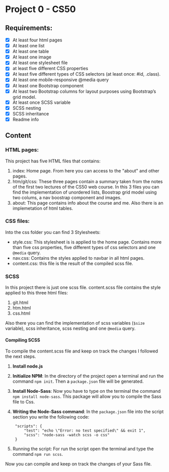 # Project 0 - CS50

## Requirements:

- [x] At least four html pages
- [x] At least one list
- [x] At least one table
- [x] At least one image
- [x] At least one stylesheet file
- [x] at least five different CSS properties
- [x] At least five different types of CSS selectors (at least once: #id, .class).
- [x] At least one mobile-responsive @media query
- [x] At least one Bootstrap component
- [x] At least two Bootstrap columns for layout purposes using Bootstrap’s grid model.
- [x] At least once SCSS variable
- [x] SCSS nesting
- [x] SCSS inheritance
- [x] Readme info

## Content
### HTML pages:
This project has five HTML files that contains:
1. index: Home page. From here you can access to the "about" and other pages.
2. htm/git/css: These three pages contain a summary taken from the notes of the first two lectures of the CS50 web course. In this 3 files you can find the implementation of unordered lists, Boostrap grid model using two colums, a nav boostrap component and images.
3. about: This page contains info about the course and me. Also there is an implemetation of html tables.

### CSS files:
Into the css folder you can find 3 Stylesheets:
- style.css: This stylesheet is is applied to the home  page. Contains more than five css properties, five different types of css selectors and one `@media` query.
- nav.css: Contains the styles applied to navbar in all html pages.
- content.css: this file is the result of the compiled scss file. 
  
### SCSS
In this project there is just one scss file.
content.scss file contains the style applied to this three html files:
1. git.html
2. htm.html
3. css.html
   
Also there you can find the implementation of scss variables (`$size` variable), scss inheritance, scss nesting and one `@media` query. 

#### Compiling SCSS
To compile the content.scss file and keep on track the changes I followed the next steps.

1. **Install node.js**
2. **Initialize NPM**: In the directory of the project open a terminal and run the command `npm init`. Then a `package.json` file will be generated.
3. **Install Node-Sass**: Now you have to type on the terminal the command `npm install node-sass`. This package will allow you to compile the Sass file to Css.
4. **Writing the Node-Sass command**: In the `package.json` file into the script section you write the following code:
   
   ```
    "scripts": {
        "test": "echo \"Error: no test specified\" && exit 1",
        "scss": "node-sass -watch scss -o css"
    }
   ```
5. Running the script: For run the script open the terminal and type the command `npm run scss`.
   
Now you can compile and keep on track the changes of your Sass file.